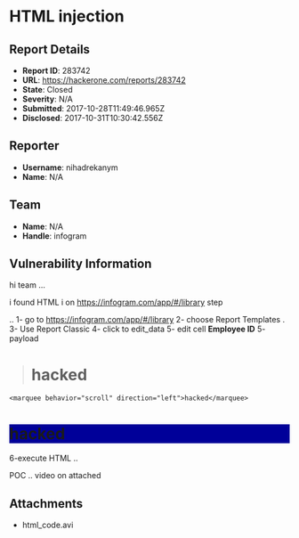 # HTML injection 

## Report Details
- **Report ID**: 283742
- **URL**: https://hackerone.com/reports/283742
- **State**: Closed
- **Severity**: N/A
- **Submitted**: 2017-10-28T11:49:46.965Z
- **Disclosed**: 2017-10-31T10:30:42.556Z

## Reporter
- **Username**: nihadrekanym
- **Name**: N/A

## Team
- **Name**: N/A
- **Handle**: infogram

## Vulnerability Information
hi team ...

i found HTML i on https://infogram.com/app/#/library
step

..
1- go to https://infogram.com/app/#/library
2- choose Report Templates .
3- Use Report Classic
4- click to edit_data
5- edit cell __Employee ID__
5- payload

  >  <h1>hacked</h1>
    <marquee behavior="scroll" direction="left">hacked</marquee>
   <h1 style="background-color:#000099;">hacked</h1>

6-execute HTML .. 

POC .. video on attached




## Attachments
- html_code.avi
